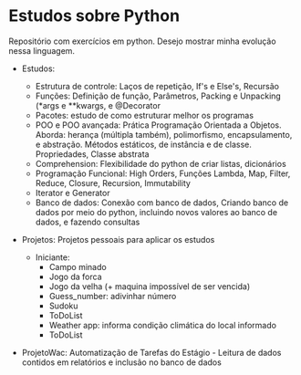 # Estudos sobre Python
Repositório com exercícios em python. Desejo mostrar minha evolução nessa linguagem.

- Estudos:
  - Estrutura de controle: Laços de repetição, If's e Else's, Recursão
  - Funções: Definição de função, Parâmetros, Packing e Unpacking (*args e **kwargs, e @Decorator
  - Pacotes: estudo de como estruturar melhor os programas
  - POO e POO avançada: Prática Programação Orientada a Objetos. Aborda: herança (múltipla também), polimorfismo, encapsulamento, e abstração. Métodos estáticos, de instância e de classe. Propriedades, Classe abstrata
  - Comprehension: Flexibilidade do python de criar listas, dicionários
  - Programação Funcional: High Orders, Funções Lambda, Map, Filter, Reduce, Closure, Recursion, Immutability
  - Iterator e Generator
  - Banco de dados: Conexão com banco de dados, Criando banco de dados por meio do python, incluindo novos valores ao banco de dados, e fazendo consultas

- Projetos: Projetos pessoais para aplicar os estudos
  - Iniciante:
      - Campo minado
      - Jogo da forca
      - Jogo da velha (+ maquina impossível de ser vencida)
      - Guess_number: adivinhar número
      - Sudoku
      - ToDoList
      - Weather app: informa condição climática do local informado
      - ToDoList
      
- ProjetoWac: Automatização de Tarefas do Estágio - Leitura de dados contidos em relatórios e inclusão no banco de dados
